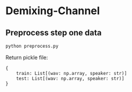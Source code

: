 # Demixing-Channel

## Preprocess step one data

```python
python preprocess.py
```

Return pickle file:

```
{
    train: List[(wav: np.array, speaker: str)]
    test: List[(wav: np.array, speaker: str)]
}
```
